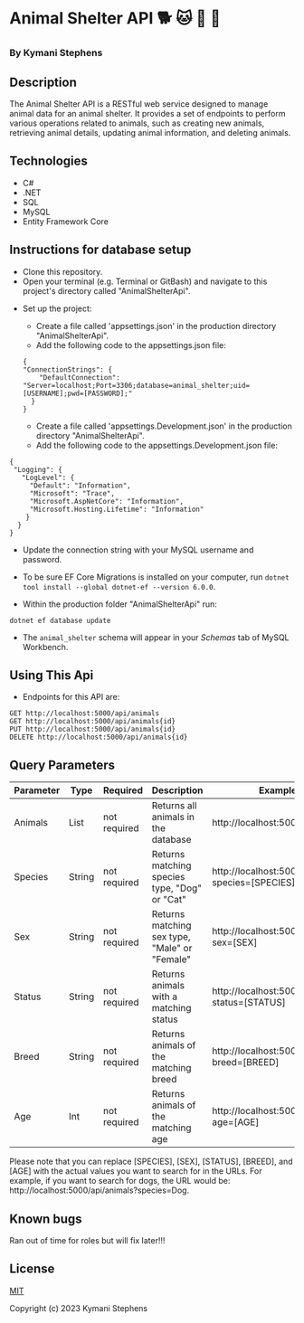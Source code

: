 # Animal Shelter API 🐕 🐱 🐶 🐾

### By Kymani Stephens

## Description

The Animal Shelter API is a RESTful web service designed to manage animal data for an animal shelter. It provides a set of endpoints to perform various operations related to animals, such as creating new animals, retrieving animal details, updating animal information, and deleting animals.

## Technologies

- C#
- .NET
- SQL
- MySQL
- Entity Framework Core

## Instructions for database setup

- Clone this repository.
- Open your terminal (e.g. Terminal or GitBash) and navigate to this project's directory called "AnimalShelterApi".

* Set up the project:

  - Create a file called 'appsettings.json' in the production directory "AnimalShelterApi".
  - Add the following code to the appsettings.json file:

  ```
  {
  "ConnectionStrings": {
      "DefaultConnection": "Server=localhost;Port=3306;database=animal_shelter;uid=[USERNAME];pwd=[PASSWORD];"
    }
  }
  ```

  - Create a file called 'appsettings.Development.json' in the production directory "AnimalShelterApi".
  - Add the following code to the appsettings.Development.json file:

 ```
 { 
  "Logging": {
    "LogLevel": {
      "Default": "Information",
      "Microsoft": "Trace",
      "Microsoft.AspNetCore": "Information",
      "Microsoft.Hosting.Lifetime": "Information"
     }
   }
 }
 ```

- Update the connection string with your MySQL username and password.

- To be sure EF Core Migrations is installed on your computer, run `dotnet tool install --global dotnet-ef --version 6.0.0`.
- Within the production folder "AnimalShelterApi" run:

```
dotnet ef database update
```

- The `animal_shelter` schema will appear in your _Schemas_ tab of MySQL Workbench.

## Using This Api

- Endpoints for this API are:

```
GET http://localhost:5000/api/animals
GET http://localhost:5000/api/animals{id}
PUT http://localhost:5000/api/animals{id}
DELETE http://localhost:5000/api/animals{id}

```

## Query Parameters

| Parameter | Type   | Required     | Description                                   | Example Url                                         |
| --------- | ------ | ------------ | --------------------------------------------- | --------------------------------------------------- |
| Animals   | List   | not required | Returns all animals in the database           | http://localhost:5000/api/animals                   |
| Species   | String | not required | Returns matching species type, "Dog" or "Cat" | http://localhost:5000/api/animals?species=[SPECIES] |
| Sex       | String | not required | Returns matching sex type, "Male" or "Female" | http://localhost:5000/api/animals?sex=[SEX]         |
| Status    | String | not required | Returns animals with a matching status        | http://localhost:5000/api/animals?status=[STATUS]   |
| Breed     | String | not required | Returns animals of the matching breed         | http://localhost:5000/api/animals?breed=[BREED]     |
| Age       | Int    | not required | Returns animals of the matching age           | http://localhost:5000/api/animals?age=[AGE]         |

Please note that you can replace [SPECIES], [SEX], [STATUS], [BREED], and [AGE] with the actual values you want to search for in the URLs. For example, if you want to search for dogs, the URL would be: http://localhost:5000/api/animals?species=Dog.

## Known bugs

Ran out of time for roles but will fix later!!!

## License

[MIT](https://opensource.org/license/mit)

Copyright (c) 2023 Kymani Stephens
